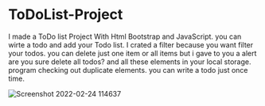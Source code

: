 # ToDoList-Project
I made a ToDo list Project With Html Bootstrap and JavaScript.
you can wirte a todo and add your Todo list.
I crated a filter because you want filter your todos.
you can delete just one item or all items but i gave to you a alert are you sure delete all todos?
and all these elements in your local storage.
program checking out duplicate elements. you can write a todo just once time.

![Screenshot 2022-02-24 114637](https://user-images.githubusercontent.com/80225142/155490023-7e6a61e6-7793-434e-a4d6-b35649f4647e.png)
